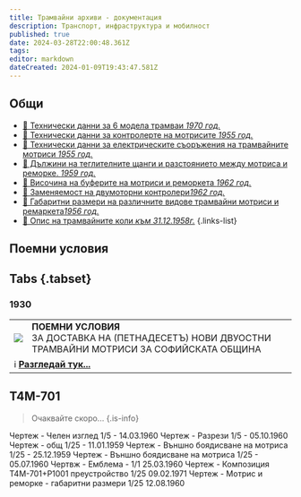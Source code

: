 ```yaml
---
title: Трамвайни архиви - документация
description: Транспорт, инфраструктура и мобилност
published: true
date: 2024-03-28T22:00:48.361Z
tags: 
editor: markdown
dateCreated: 2024-01-09T19:43:47.581Z
---
```


## Общи
- [🚋 Технически данни за 6 модела трамваи *1970 год.*](/bg/literature/tram-archives/obshti-danni-1970)
- [🚋 Технически данни за контролерте на мотрисите *1955 год.*](/bg/literature/tram-archives/kontroleri-1955)
- [🚋 Технически данни за електрическите съоръжения на трамвайните мотриси *1955 год.*](/bg/literature/tram-archives/el-saorajenia-1955)
- [🚋 Дължини на теглителните щанги и разстоянието между мотриса и реморке. *1959 год.*](/bg/literature/tram-archives/teglitelni-shtangi-1959)
- [🚋 Височина на буферите на мотриси и реморкета *1962 год.*](/bg/literature/tram-archives/visochina-buferi-1962)
- [🚋 Заменяемост на двумоторни контролери*1962 год.*](/bg/literature/tram-archives/zamenyaemost-dvumotorni-kontroleri-1962)
- [🚋 Габаритни размери на различните видове трамвайни мотриси и ремаркета*1956 год.*](/bg/literature/tram-archives/gabariti-tramvaini-motrisi-remarketa)
- [🚋 Опис на трамвайните коли  *към 31.12.1958г.*](/bg/literature/tram-archives/opis-tramvaini-koli-1958)
{.links-list}

## Поемни условия
## Tabs {.tabset}

### 1930
<!--следващ пост--> 
<div class="table-responsive"><table style="width:100%"><tr>
<td><img src="http://46.10.181.183:1518/trinmo/literature/1930-poemni-uslovia-15-tramvaya/cover.jpg"></td>
  <td><b>ПОЕМНИ УСЛОВИЯ</b><br>ЗА ДОСТАВКА НА (ПЕТНАДЕСЕТЪ) НОВИ ДВУОСТНИ ТРАМВАЙНИ МОТРИСИ ЗА СОФИЙСКАТА ОБЩИНА</td></tr>
  <td colspan=2 >ℹ️ <a href="/literature/1930-poemni-uslovia-15-tramvaya"><b>Разгледай тук...</b></a></td></table></div>  
  
  

## T4M-701
> Очаквайте скоро...
{.is-info}

Чертеж - Челен изглед 1/5 - 14.03.1960
Чертеж - Разрези 1/5 - 05.10.1960
Чертеж - общ 1/25 - 11.01.1959
Чертеж - Външно боядисване на мотриса 1/25 - 25.12.1959
Чертеж - Външно боядисване на мотриса 1/25 - 05.07.1960
Чертвж - Емблема - 1/1 25.03.1960
Чертеж - Композиция Т4М-701+Р1001 преустройство 1/25 09.02.1971
Чертеж - Мотрис и реморке - габаритни размери 1/25 12.08.1960

  
